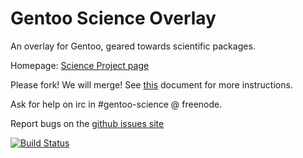 # Gentoo Science Overlay

An overlay for Gentoo, geared towards scientific packages.

Homepage: [Science Project page](https://wiki.gentoo.org/wiki/Project:Science/Overlay)


Please fork! We will merge! See [this](https://github.com/gentoo-science/sci/blob/master/CONTRIBUTING.md) document for more instructions.

Ask for help on irc in #gentoo-science @ freenode.

Report bugs on the [github issues site](https://github.com/gentoo-science/sci/issues)


[![Build Status](https://travis-ci.org/gentoo-science/sci.svg?branch=master)](https://travis-ci.org/gentoo-science/sci)
